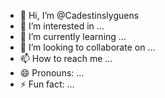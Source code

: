 - 👋 Hi, I’m @Cadestinslyguens
- 👀 I’m interested in ...
- 🌱 I’m currently learning ...
- 💞️ I’m looking to collaborate on ...
- 📫 How to reach me ...
- 😄 Pronouns: ...
- ⚡ Fun fact: ...

<!---
Cadestinslyguens/Cadestinslyguens is a ✨ special ✨ repository because its `README.md` (this file) appears on your GitHub profile.
You can click the Preview link to take a look at your changes.
--->
